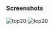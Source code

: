 
### Screenshots

![top20](https://github.com/mkhleel/top20/raw/master/2ddfd466-57cd-4916-861f-72ae9c46d2b7.png)
![top20](https://github.com/mkhleel/top20/raw/master/338890-rRzyk-1519222039-1.png)




